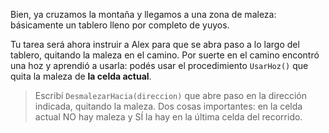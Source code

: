 Bien, ya cruzamos la montaña y llegamos a una zona de maleza: básicamente un tablero lleno por completo de yuyos.

Tu tarea será ahora instruir a Alex para que se abra paso a lo largo del tablero, quitando la maleza en el camino. Por suerte en el camino encontró una hoz y aprendió a usarla: podés usar el procedimiento `UsarHoz()` que quita la maleza de **la celda actual**.

> Escribí `DesmalezarHacia(direccion)` que abre paso en la dirección indicada, quitando la maleza. Dos cosas importantes: en la celda actual NO hay maleza y SÍ la hay en la última celda del recorrido.